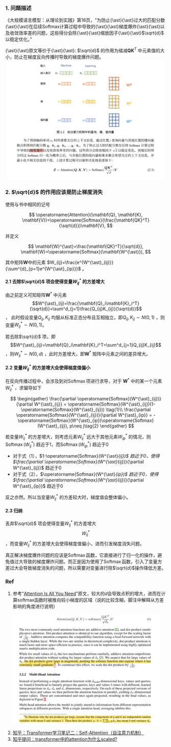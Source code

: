 
### 1. 问题描述
《大规模语言模型：从理论到实践》第16页，“为防止{\ast}{\ast}过大的匹配分数{\ast}{\ast}在后续Softmax计算过程中导致的{\ast}{\ast}梯度爆炸{\ast}{\ast}以及收敛效率差的问题，这些得分会除{\ast}{\ast}缩放因子{\ast}{\ast}$\sqrt{d}$ 以稳定优化。”

{\ast}{\ast}原文等价于{\ast}{\ast}: $\sqrt{d}$ 的作用为缩减$\mathbf{Q}\mathbf{K}^T$ 中元素值的大小，防止在梯度反向传播时导致的梯度爆炸问题。
![alt text](../file/img/张奇书-梯度爆炸.jpg)



### 2. $\sqrt{d}$ 的作用应该是防止梯度消失

使用与书中相同的记号

$$
    \operatorname{Attention}(\mathbf{Q}, \mathbf{K}, \mathbf{V})=\operatorname{Softmax}(\frac{\mathbf{QK}^T}{\sqrt{d}})\mathbf{V},
$$

并定义

$$
\mathbf{W}^{\ast}=\frac{\mathbf{QK}^T}{\sqrt{d}},
\mathbf{W}=\operatorname{Softmax}(\mathbf{W^{\ast}}),
$$

其中矩阵$\mathbf{W}$中的元素 $W_{ij}=\frac{e^{W^{\ast}_{ij}}}{\sum^{d}_{p=1}e^{W^{\ast}_{ip}}}$ 。

#### 2.1 去除$\sqrt{d}$ 项会使得变量$W^{\ast}_{ij}$ 的方差增大
由之前定义可知矩阵$\mathbf{W}^{\ast}$ 中元素$$W^{\ast}_{ij}=\frac{\mathbf{Q}_i\mathbf{K}_i^T}{\sqrt{d}}=\sum^d_{j=1}\frac{Q_{ij}K_{ij}}{\sqrt{d}}$$ ，
此时假设变量$Q_{ij},K_{ij}$ 均服从标准正态分布且互相独立，即$Q_{ij},K_{ij}\sim N(0, 1)$ ，则变量$W^{\ast}_{ij}\sim N(0,1)$。

若去除$\sqrt{d}$ 项，即$$W^{\ast}_{ij}=\mathbf{Q}_i\mathbf{K}_i^T=\sum^d_{j=1}Q_{ij}K_{ij}$$ ，则$W^{\ast}_{ij}\sim N(0,d)$ ，此时方差增大，即$\mathbf{W}^{\ast}$ 矩阵中元素之间的差异增大。


#### 2.2 变量$W^{\ast}_{ij}$ 的方差增大会使得梯度值偏小

在反向传播过程中，会涉及到对$\operatorname{Softmax}$项进行求导，对于 $\mathbf{W}^{\ast}$ 中的某一个元素 $W^{\ast}_{ij}$ ，求偏导如下

$$
\begin{gather}
\frac{\partial \operatorname{Softmax}(W^{\ast}_{ij})}{\partial W^{\ast}_{ij}} = \operatorname{Softmax}(W^{\ast}_{ij})(1-\operatorname{Softmax}(W^{\ast}_{ij})) \tag{1}\\
\frac{\partial \operatorname{Softmax}(W^{\ast}_{ij})}{\partial W^{\ast}_{ip}} = -\operatorname{Softmax}(W^{\ast}_{ip})\operatorname{Softmax}(W^{\ast}_{ij}), p\neq j\tag{2}
\end{gather}
$$

若变量$W^{\ast}_{ij}$ 的方差增大，则考虑元素$W^{\ast}_{ij}$ 远大于其他元素$W^{\ast}_{ip}$ 的情况，则$\operatorname{Softmax}(W^{\ast}_{ij})$ 趋近于1，而$\operatorname{Softmax}(W^{\ast}_{ip})$ 趋近于0
- 对于式（1），$1-\operatorname{Softmax}(W^\{\ast}_{ij})$ 趋近于0，使得$\frac{\partial \operatorname{Softmax}(W^\{\ast}_{ij})}{\partial W^\{\ast}_{ij}}$ 趋近于0
- 对于式（2），$\operatorname{Softmax}(W^\{\ast}_{ip})$ 趋近于0，使得$\frac{\partial \operatorname{Softmax}(W^\{\ast}_{ij})}{\partial W^\{\ast}_{ip}}$ 趋近于0

反之亦然。所以当变量$W^{\ast}_{ij}$ 的方差较大时，梯度值会整体偏小。


#### 2.3 归纳

丢弃$\sqrt{d}$ 项会使得变量$W^{\ast}_{ij}$ 的方差增大$$W^{\ast}_{ij}$$ ，而变量$W^{\ast}_{ij}$ 的方差增大会使得梯度值偏小，进而引发梯度消失问题。

真正解决梯度爆炸问题的应该是$\operatorname{Softmax}$函数，它直接进行了归一化的操作，避免值过大导致的梯度爆炸问题。而正是因为使用了$\operatorname{Softmax}$函数，引入了变量方差过大会导致梯度消失的问题，所以需要对变量进行除$\sqrt{d}$操作降低方差。


### Ref

1. 参考“[Attention Is All You Need](https://arxiv.org/abs/1706.03762)”原文，较大的$d$会导致点积的增大，进而在计算softmax函数时被推向较小梯度的区域（说的比较含糊，脚注中解释从方差影响的角度进行说明）

<style>
.centered-image {
    display: block;
    margin-left: auto;
    margin-right: auto;
    max-width: 90%;
}
</style>

<img class="centered-image" src="../file/img/原著中归一化原因.png">

2. [知乎：Transformer学习笔记二：Self-Attention（自注意力机制）](https://zhuanlan.zhihu.com/p/455399791)
3. [知乎提问：transformer中的attention为什么scaled?](https://www.zhihu.com/question/339723385/answers/updated)





